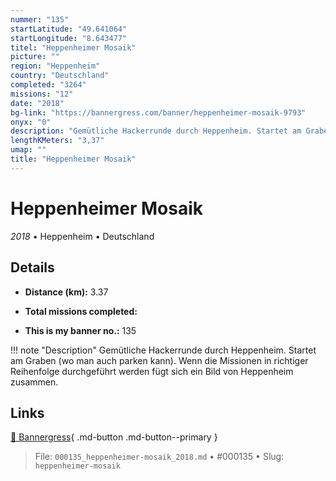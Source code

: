 ```yaml
---
nummer: "135"
startLatitude: "49.641064"
startLongitude: "8.643477"
titel: "Heppenheimer Mosaik"
picture: ""
region: "Heppenheim"
country: "Deutschland"
completed: "3264"
missions: "12"
date: "2018"
bg-link: "https://bannergress.com/banner/heppenheimer-mosaik-9793"
onyx: "0"
description: "Gemütliche Hackerrunde durch Heppenheim. Startet am Graben (wo man auch parken kann). \nWenn die Missionen in richtiger Reihenfolge durchgeführt werden fügt sich ein Bild von Heppenheim zusammen."
lengthKMeters: "3,37"
umap: ""
title: "Heppenheimer Mosaik"
---
```

# Heppenheimer Mosaik

*2018* • Heppenheim • Deutschland



## Details
- **Distance (km):** 3.37

- **Total missions completed:** 
- **This is my banner no.:** 135


!!! note "Description"
    Gemütliche Hackerrunde durch Heppenheim. Startet am Graben (wo man auch parken kann). 
Wenn die Missionen in richtiger Reihenfolge durchgeführt werden fügt sich ein Bild von Heppenheim zusammen.



## Links
[🔗 Bannergress](https://bannergress.com/banner/heppenheimer-mosaik-9793){ .md-button .md-button--primary }



> File: `000135_heppenheimer-mosaik_2018.md` • #000135 • Slug: `heppenheimer-mosaik`
